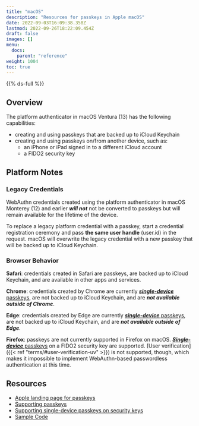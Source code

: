 ```yaml
---
title: "macOS"
description: "Resources for passkeys in Apple macOS"
date: 2022-09-03T16:09:38.358Z
lastmod: 2022-09-26T18:22:09.454Z
draft: false
images: []
menu:
  docs:
    parent: "reference"
weight: 1004
toc: true
---
```


{{% ds-full %}}

## Overview

The platform authenticator in macOS Ventura (13) has the following capabilities:

- creating and using passkeys that are backed up to iCloud Keychain
- creating and using passkeys on/from another device, such as:
  - an iPhone or iPad signed in to a different iCloud account
  - a FIDO2 security key

## Platform Notes

### Legacy Credentials

WebAuthn credentials created using the platform authenticator in macOS Monterey (12) and earlier ***will not*** not be converted to passkeys but will remain available for the lifetime of the device.

<!-- TODO: cross link to generic content about "upgrading to a passkey" -->
To replace a legacy platform credential with a passkey, start a credential registration ceremony and pass **the same user handle** (user.id) in the request. macOS will overwrite the legacy credential with a new passkey that will be backed up to iCloud Keychain.

### Browser Behavior

**Safari**: credentials created in Safari are passkeys, are backed up to iCloud Keychain, and are available in other apps and services.

**Chrome**: credentials created by Chrome are currently [***single-device*** passkeys](/docs/reference/terms/#single-device-passkey), are not backed up to iCloud Keychain, and are ***not available outside of Chrome***.

**Edge**: credentials created by Edge are currently [***single-device*** passkeys](/docs/reference/terms/#single-device-passkey), are not backed up to iCloud Keychain, and are ***not available outside of Edge***.

**Firefox**: passkeys are not currently supported in Firefox on macOS. [***Single-device*** passkeys](/docs/reference/terms/#single-device-passkey) on a FIDO2 security key are supported. [User verification]({{< ref "terms/#user-verification-uv" >}}) is not supported, though, which makes it impossible to implement WebAuthn-based passwordless authentication at this time.

## Resources

- [Apple landing page for passkeys](https://developer.apple.com/passkeys/)
- [Supporting passkeys](https://developer.apple.com/documentation/authenticationservices/public-private_key_authentication/supporting_passkeys)
- [Supporting single-device passkeys on security keys](https://developer.apple.com/documentation/authenticationservices/public-private_key_authentication/supporting_security_key_authentication_using_physical_keys)
- [Sample Code](https://developer.apple.com/documentation/authenticationservices/connecting_to_a_service_with_passkeys)
